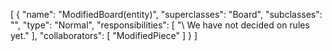 [
  {
    "name": "ModifiedBoard(entity)",
    "superclasses": "Board",
    "subclasses": "",
    "type": "Normal",
    "responsibilities": [
      "\\ We have not decided on rules yet."
    ],
    "collaborators": [
      "ModifiedPiece"
    ]
  }
]